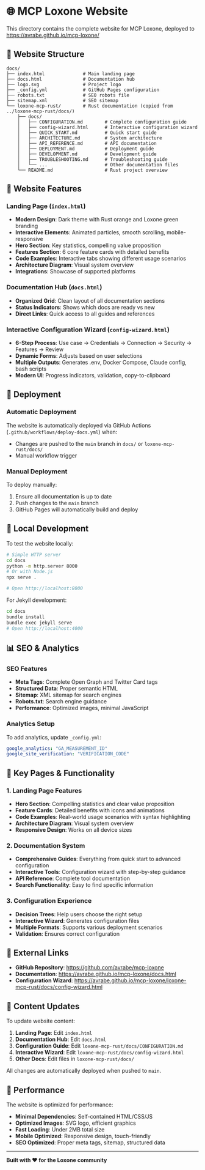 # 🌐 MCP Loxone Website

This directory contains the complete website for MCP Loxone, deployed to https://avrabe.github.io/mcp-loxone/

## 📁 Website Structure

```
docs/
├── index.html              # Main landing page
├── docs.html               # Documentation hub
├── logo.svg                # Project logo
├── _config.yml             # GitHub Pages configuration
├── robots.txt              # SEO robots file
├── sitemap.xml             # SEO sitemap
└── loxone-mcp-rust/        # Rust documentation (copied from ../loxone-mcp-rust/docs/)
    ├── docs/
    │   ├── CONFIGURATION.md        # Complete configuration guide
    │   ├── config-wizard.html      # Interactive configuration wizard
    │   ├── QUICK_START.md          # Quick start guide
    │   ├── ARCHITECTURE.md         # System architecture
    │   ├── API_REFERENCE.md        # API documentation
    │   ├── DEPLOYMENT.md           # Deployment guide
    │   ├── DEVELOPMENT.md          # Development guide
    │   ├── TROUBLESHOOTING.md      # Troubleshooting guide
    │   └── ...                     # Other documentation files
    └── README.md                   # Rust project overview
```

## 🎨 Website Features

### Landing Page (`index.html`)
- **Modern Design**: Dark theme with Rust orange and Loxone green branding
- **Interactive Elements**: Animated particles, smooth scrolling, mobile-responsive
- **Hero Section**: Key statistics, compelling value proposition
- **Features Section**: 6 core feature cards with detailed benefits
- **Code Examples**: Interactive tabs showing different usage scenarios
- **Architecture Diagram**: Visual system overview
- **Integrations**: Showcase of supported platforms

### Documentation Hub (`docs.html`)
- **Organized Grid**: Clean layout of all documentation sections
- **Status Indicators**: Shows which docs are ready vs new
- **Direct Links**: Quick access to all guides and references

### Interactive Configuration Wizard (`config-wizard.html`)
- **6-Step Process**: Use case → Credentials → Connection → Security → Features → Review
- **Dynamic Forms**: Adjusts based on user selections
- **Multiple Outputs**: Generates .env, Docker Compose, Claude config, bash scripts
- **Modern UI**: Progress indicators, validation, copy-to-clipboard

## 🚀 Deployment

### Automatic Deployment
The website is automatically deployed via GitHub Actions (`.github/workflows/deploy-docs.yml`) when:
- Changes are pushed to the `main` branch in `docs/` or `loxone-mcp-rust/docs/`
- Manual workflow trigger

### Manual Deployment
To deploy manually:
1. Ensure all documentation is up to date
2. Push changes to the `main` branch
3. GitHub Pages will automatically build and deploy

## 🔧 Local Development

To test the website locally:

```bash
# Simple HTTP server
cd docs
python -m http.server 8000
# Or with Node.js
npx serve .

# Open http://localhost:8000
```

For Jekyll development:
```bash
cd docs
bundle install
bundle exec jekyll serve
# Open http://localhost:4000
```

## 📊 SEO & Analytics

### SEO Features
- **Meta Tags**: Complete Open Graph and Twitter Card tags
- **Structured Data**: Proper semantic HTML
- **Sitemap**: XML sitemap for search engines
- **Robots.txt**: Search engine guidance
- **Performance**: Optimized images, minimal JavaScript

### Analytics Setup
To add analytics, update `_config.yml`:
```yaml
google_analytics: "GA_MEASUREMENT_ID"
google_site_verification: "VERIFICATION_CODE"
```

## 🎯 Key Pages & Functionality

### 1. Landing Page Features
- **Hero Section**: Compelling statistics and clear value proposition
- **Feature Cards**: Detailed benefits with icons and animations
- **Code Examples**: Real-world usage scenarios with syntax highlighting
- **Architecture Diagram**: Visual system overview
- **Responsive Design**: Works on all device sizes

### 2. Documentation System
- **Comprehensive Guides**: Everything from quick start to advanced configuration
- **Interactive Tools**: Configuration wizard with step-by-step guidance
- **API Reference**: Complete tool documentation
- **Search Functionality**: Easy to find specific information

### 3. Configuration Experience
- **Decision Trees**: Help users choose the right setup
- **Interactive Wizard**: Generates configuration files
- **Multiple Formats**: Supports various deployment scenarios
- **Validation**: Ensures correct configuration

## 🔗 External Links

- **GitHub Repository**: https://github.com/avrabe/mcp-loxone
- **Documentation**: https://avrabe.github.io/mcp-loxone/docs.html
- **Configuration Wizard**: https://avrabe.github.io/mcp-loxone/loxone-mcp-rust/docs/config-wizard.html

## 📝 Content Updates

To update website content:

1. **Landing Page**: Edit `index.html`
2. **Documentation Hub**: Edit `docs.html`
3. **Configuration Guide**: Edit `loxone-mcp-rust/docs/CONFIGURATION.md`
4. **Interactive Wizard**: Edit `loxone-mcp-rust/docs/config-wizard.html`
5. **Other Docs**: Edit files in `loxone-mcp-rust/docs/`

All changes are automatically deployed when pushed to `main`.

## 🚀 Performance

The website is optimized for performance:
- **Minimal Dependencies**: Self-contained HTML/CSS/JS
- **Optimized Images**: SVG logo, efficient graphics
- **Fast Loading**: Under 2MB total size
- **Mobile Optimized**: Responsive design, touch-friendly
- **SEO Optimized**: Proper meta tags, sitemap, structured data

---

**Built with ❤️ for the Loxone community**
